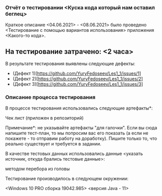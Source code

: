  ### Отчёт о тестировании <Куска кода который нам оставил беглец>
Краткое описание
<04.06.2021> - <08.06.2021> было проведено <Тестирование с помощью вариантов использования> приложения <Какого-то кода>.

 ## На тестирование затрачено: <2 часа>

В результате тестирования выявлены следующие дефекты:

* (Дефект 1)[https://github.com/YuryFedoseev/Les1_1/issues/1]
* (Дефект 2)[https://github.com/YuryFedoseev/Les1_1/issues/2]
* (Дефект 3)[https://github.com/YuryFedoseev/Les1_1/issues/3]


 ### Описание процесса тестирования
В процессе тестирования использовались следующие артефакты*:

Чек лист (приложен в репозиторий)

Примечание*: не указывайте артефакты "для галочки". Если вы сюда напишите тест-план, то мы попросим вас его показать (а если не покажете - то отправим работу на доработку). Пишите только то, что реально существует и требуется в задании.

В качестве тестовых данных использовались данные <указать источник, откуда брались тестовые данные>:

методом перебора из головы

Тестирование производилось в следующем окружении:

<Windows 10 PRO сборка 19042.985>
<версия Java - 11>
